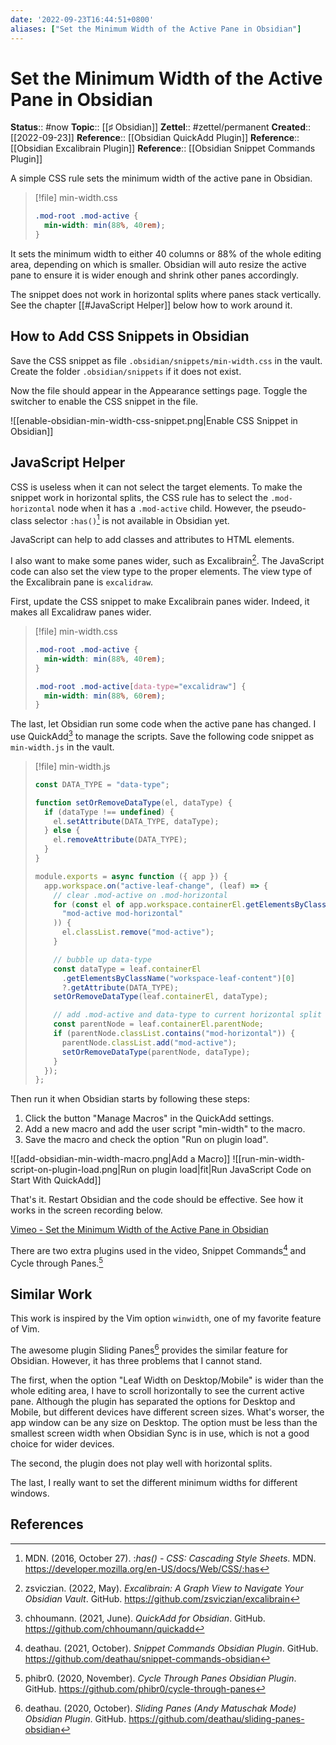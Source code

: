 ```yaml
---
date: '2022-09-23T16:44:51+0800'
aliases: ["Set the Minimum Width of the Active Pane in Obsidian"]
---
```


# Set the Minimum Width of the Active Pane in Obsidian

**Status**:: #now
**Topic**:: [[♯ Obsidian]]
**Zettel**:: #zettel/permanent
**Created**:: [[2022-09-23]]
**Reference**:: [[Obsidian QuickAdd Plugin]]
**Reference**:: [[Obsidian Excalibrain Plugin]]
**Reference**:: [[Obsidian Snippet Commands Plugin]]

A simple CSS rule sets the minimum width of the active pane in Obsidian.

<!--more-->


> [!file] min-width.css
> ```css
> .mod-root .mod-active {
>   min-width: min(88%, 40rem);
> }
> ```

It sets the minimum width to either 40 columns or 88% of the whole editing area, depending on which is smaller. Obsidian will auto resize the active pane to ensure it is wider enough and shrink other panes accordingly.

The snippet does not work in horizontal splits where panes stack vertically. See the chapter [[#JavaScript Helper]] below how to work around it.

## How to Add CSS Snippets in Obsidian

Save the CSS snippet as file `.obsidian/snippets/min-width.css` in the vault. Create the folder `.obsidian/snippets` if it does not exist.

Now the file should appear in the Appearance settings page. Toggle the switcher to enable the CSS snippet in the file.

![[enable-obsidian-min-width-css-snippet.png|Enable CSS Snippet in Obsidian]]

## JavaScript Helper

CSS is useless when it can not select the target elements. To make the snippet work in horizontal splits, the CSS rule has to select the `.mod-horizontal` node when it has a `.mod-active` child. However, the pseudo-class selector `:has()`[^1] is not available in Obsidian yet.

JavaScript can help to add classes and attributes to HTML elements.

I also want to make some panes wider, such as Excalibrain[^2]. The JavaScript code can also set the view type to the proper elements. The view type of the Excalibrain pane is `excalidraw`.

First, update the CSS snippet to make Excalibrain panes wider. Indeed, it makes all Excalidraw panes wider.


> [!file] min-width.css
> ```css
> .mod-root .mod-active {
>   min-width: min(88%, 40rem);
> }
>
> .mod-root .mod-active[data-type="excalidraw"] {
>   min-width: min(88%, 60rem);
> }
> ```

The last, let Obsidian run some code when the active pane has changed. I use QuickAdd[^3] to manage the scripts. Save the following code snippet as `min-width.js` in the vault.

> [!file] min-width.js
> ```javascript
> const DATA_TYPE = "data-type";
>
> function setOrRemoveDataType(el, dataType) {
>   if (dataType !== undefined) {
>     el.setAttribute(DATA_TYPE, dataType);
>   } else {
>     el.removeAttribute(DATA_TYPE);
>   }
> }
>
> module.exports = async function ({ app }) {
>   app.workspace.on("active-leaf-change", (leaf) => {
>     // clear .mod-active on .mod-horizontal
>     for (const el of app.workspace.containerEl.getElementsByClassName(
>       "mod-active mod-horizontal"
>     )) {
>       el.classList.remove("mod-active");
>     }
>
>     // bubble up data-type
>     const dataType = leaf.containerEl
>       .getElementsByClassName("workspace-leaf-content")[0]
>       ?.getAttribute(DATA_TYPE);
>     setOrRemoveDataType(leaf.containerEl, dataType);
>
>     // add .mod-active and data-type to current horizontal split container
>     const parentNode = leaf.containerEl.parentNode;
>     if (parentNode.classList.contains("mod-horizontal")) {
>       parentNode.classList.add("mod-active");
>       setOrRemoveDataType(parentNode, dataType);
>     }
>   });
> };
> ```

Then run it when Obsidian starts by following these steps:

1. Click the button "Manage Macros" in the QuickAdd settings.
2. Add a new macro and add the user script "min-width" to the macro.
3. Save the macro and check the option "Run on plugin load".

![[add-obsidian-min-width-macro.png|Add a Macro]]
![[run-min-width-script-on-plugin-load.png|Run on plugin load|fit|Run JavaScript Code on Start With QuickAdd]]

That's it. Restart Obsidian and the code should be effective. See how it works in the screen recording below.

[Vimeo - Set the Minimum Width of the Active Pane in Obsidian](https://vimeo.com/752964835)

There are two extra plugins used in the video, Snippet Commands[^4] and Cycle through Panes.[^5]

## Similar Work

This work is inspired by the Vim option `winwidth`, one of my favorite feature of Vim.

The awesome plugin Sliding Panes[^6] provides the similar feature for Obsidian. However, it has three problems that I cannot stand.

The first, when the option "Leaf Width on Desktop/Mobile" is wider than the whole editing area, I have to scroll horizontally to see the current active pane. Although the plugin has separated the options for Desktop and Mobile, but different devices have different screen sizes. What's worser, the app window can be any size on Desktop. The option must be less than the smallest screen width when Obsidian Sync is in use, which is not a good choice for wider devices.

The second, the plugin does not play well with horizontal splits.

The last, I really want to set the different minimum widths for different windows.

## References

[^1]: MDN. (2016, October 27). :_has() - CSS: Cascading Style Sheets_. MDN. https://developer.mozilla.org/en-US/docs/Web/CSS/:has
[^2]: zsviczian. (2022, May). _Excalibrain: A Graph View to Navigate Your Obsidian Vault_. GitHub. https://github.com/zsviczian/excalibrain
[^3]: chhoumann. (2021, June). _QuickAdd for Obsidian_. GitHub. https://github.com/chhoumann/quickadd
[^4]: deathau. (2021, October). _Snippet Commands Obsidian Plugin_. GitHub. https://github.com/deathau/snippet-commands-obsidian
[^5]: phibr0. (2020, November). _Cycle Through Panes Obsidian Plugin_. GitHub. https://github.com/phibr0/cycle-through-panes
[^6]: deathau. (2020, October). _Sliding Panes (Andy Matuschak Mode) Obsidian Plugin_. GitHub. https://github.com/deathau/sliding-panes-obsidian
